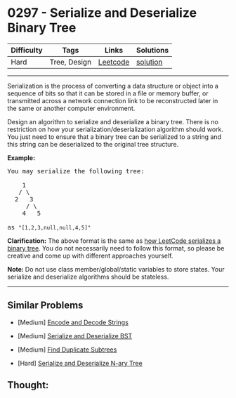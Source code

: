 # 0297 - Serialize and Deserialize Binary Tree

Difficulty  | Tags | Links | Solutions
----------- | ---- | ----- | -----
Hard | Tree, Design | [Leetcode](https://leetcode.com/problems/serialize-and-deserialize-binary-tree) | [solution](https://leetcode.com/problems/serialize-and-deserialize-binary-tree/solution/)


-----------

<p>Serialization is the process of converting a data structure or object into a sequence of bits so that it can be stored in a file or memory buffer, or transmitted across a network connection link to be reconstructed later in the same or another computer environment.</p>

<p>Design an algorithm to serialize and deserialize a binary tree. There is no restriction on how your serialization/deserialization algorithm should work. You just need to ensure that a binary tree can be serialized to a string and this string can be deserialized to the original tree structure.</p>

<p><strong>Example:&nbsp;</strong></p>

<pre>
You may serialize the following tree:

    1
   / \
  2   3
     / \
    4   5

as <code>&quot;[1,2,3,null,null,4,5]&quot;</code>
</pre>

<p><strong>Clarification:</strong> The above format is the same as <a href="/faq/#binary-tree">how LeetCode serializes a binary tree</a>. You do not necessarily need to follow this format, so please be creative and come up with different approaches yourself.</p>

<p><strong>Note:&nbsp;</strong>Do not use class member/global/static variables to store states. Your serialize and deserialize algorithms should be stateless.</p>


-----------


## Similar Problems

- [Medium] [Encode and Decode Strings](encode-and-decode-strings)

- [Medium] [Serialize and Deserialize BST](serialize-and-deserialize-bst)

- [Medium] [Find Duplicate Subtrees](find-duplicate-subtrees)

- [Hard] [Serialize and Deserialize N-ary Tree](serialize-and-deserialize-n-ary-tree)




## Thought:

